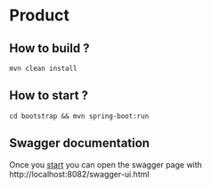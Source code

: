 # Product

<!-- 
this project was generated with https://github.com/devs-from-matrix/basic-template-repository. 
-->

## How to build ?

`mvn clean install`

## How to start ?

`cd bootstrap && mvn spring-boot:run`

## Swagger documentation

Once you [start](#how-to-start-) you can open the swagger page with http://localhost:8082/swagger-ui.html

